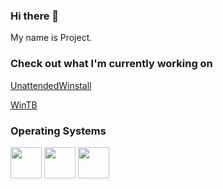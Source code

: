 ### Hi there 👋

My name is Project.

### Check out what I'm currently working on

[UnattendedWinstall](https://github.com/deadproject/UnattendedWinstall)

[WinTB](https://github.com/deadproject/WinTb)

### Operating Systems
 <img src="https://banner2.cleanpng.com/20180414/req/avftib6f2.webp" width="50" height="50">  <img src="https://www.debian.org/logos/openlogo-nd.svg" width="50" height="50"> <img src="https://encrypted-tbn0.gstatic.com/images?q=tbn:ANd9GcRuYypmGR91DF2fvasAhTRnYRNl0pmT4cnWnA&s" width="50" height="50">
